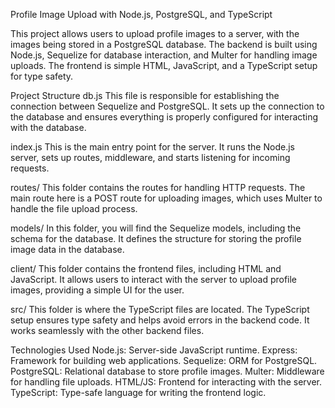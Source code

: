 Profile Image Upload with Node.js, PostgreSQL, and TypeScript

This project allows users to upload profile images to a server, with the images being stored in a PostgreSQL database. The backend is built using Node.js, Sequelize for database interaction, and Multer for handling image uploads. The frontend is simple HTML, JavaScript, and a TypeScript setup for type safety.

Project Structure
db.js
This file is responsible for establishing the connection between Sequelize and PostgreSQL. It sets up the connection to the database and ensures everything is properly configured for interacting with the database.

index.js
This is the main entry point for the server. It runs the Node.js server, sets up routes, middleware, and starts listening for incoming requests.

routes/
This folder contains the routes for handling HTTP requests. The main route here is a POST route for uploading images, which uses Multer to handle the file upload process.

models/
In this folder, you will find the Sequelize models, including the schema for the database. It defines the structure for storing the profile image data in the database.

client/
This folder contains the frontend files, including HTML and JavaScript. It allows users to interact with the server to upload profile images, providing a simple UI for the user.

src/
This folder is where the TypeScript files are located. The TypeScript setup ensures type safety and helps avoid errors in the backend code. It works seamlessly with the other backend files.

Technologies Used
Node.js: Server-side JavaScript runtime.
Express: Framework for building web applications.
Sequelize: ORM for PostgreSQL.
PostgreSQL: Relational database to store profile images.
Multer: Middleware for handling file uploads.
HTML/JS: Frontend for interacting with the server.
TypeScript: Type-safe language for writing the frontend logic.
